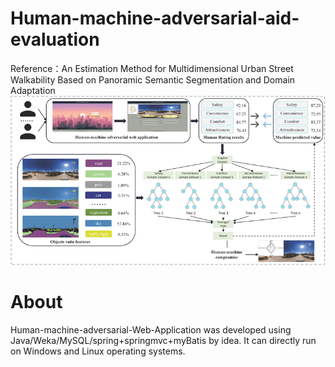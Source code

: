 # Human-machine-adversarial-aid-evaluation
Reference：An Estimation Method for Multidimensional Urban Street Walkability Based on Panoramic Semantic Segmentation and Domain Adaptation
![img.png](img.png)
# About
Human-machine-adversarial-Web-Application was developed using Java/Weka/MySQL/spring+springmvc+myBatis by idea. It can directly run on Windows and Linux operating systems.

